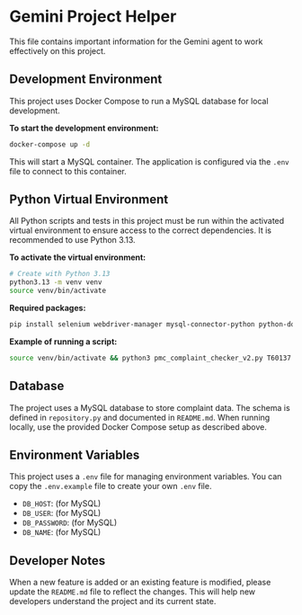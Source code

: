 # Gemini Project Helper

This file contains important information for the Gemini agent to work effectively on this project.

## Development Environment

This project uses Docker Compose to run a MySQL database for local development.

**To start the development environment:**

```bash
docker-compose up -d
```

This will start a MySQL container. The application is configured via the `.env` file to connect to this container.

## Python Virtual Environment

All Python scripts and tests in this project must be run within the activated virtual environment to ensure access to the correct dependencies. It is recommended to use Python 3.13.

**To activate the virtual environment:**

```bash
# Create with Python 3.13
python3.13 -m venv venv
source venv/bin/activate
```

**Required packages:**

```bash
pip install selenium webdriver-manager mysql-connector-python python-dotenv
```

**Example of running a script:**

```bash
source venv/bin/activate && python3 pmc_complaint_checker_v2.py T60137 T60268
```

## Database

The project uses a MySQL database to store complaint data. The schema is defined in `repository.py` and documented in `README.md`. When running locally, use the provided Docker Compose setup as described above.

## Environment Variables

This project uses a `.env` file for managing environment variables. You can copy the `.env.example` file to create your own `.env` file.

- `DB_HOST`: (for MySQL)
- `DB_USER`: (for MySQL)
- `DB_PASSWORD`: (for MySQL)
- `DB_NAME`: (for MySQL)

## Developer Notes

When a new feature is added or an existing feature is modified, please update the `README.md` file to reflect the changes. This will help new developers understand the project and its current state.